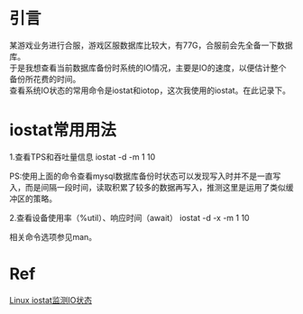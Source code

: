 # 引言
某游戏业务进行合服，游戏区服数据库比较大，有77G，合服前会先全备一下数据库。  
于是我想查看当前数据库备份时系统的IO情况，主要是IO的速度，以便估计整个备份所花费的时间。  
查看系统IO状态的常用命令是iostat和iotop，这次我使用的iostat。在此记录下。

# iostat常用用法

1.查看TPS和吞吐量信息
iostat -d -m 1 10

PS:使用上面的命令查看mysql数据库备份时状态可以发现写入时并不是一直写入，而是间隔一段时间，读取积累了较多的数据再写入，推测这里是运用了类似缓冲区的策略。



2.查看设备使用率（%util）、响应时间（await）
iostat -d -x -m 1 10  

相关命令选项参见man。



# Ref
[Linux iostat监测IO状态](http://www.orczhou.com/index.php/2010/03/iostat-detail/)  
